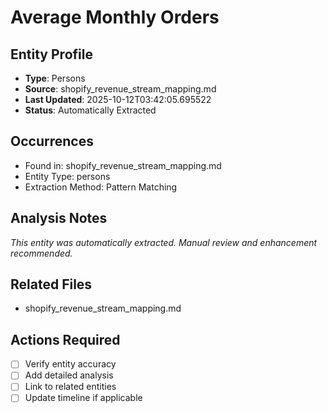 # Average Monthly Orders

## Entity Profile
- **Type**: Persons
- **Source**: shopify_revenue_stream_mapping.md
- **Last Updated**: 2025-10-12T03:42:05.695522
- **Status**: Automatically Extracted

## Occurrences
- Found in: shopify_revenue_stream_mapping.md
- Entity Type: persons
- Extraction Method: Pattern Matching

## Analysis Notes
*This entity was automatically extracted. Manual review and enhancement recommended.*

## Related Files
- shopify_revenue_stream_mapping.md

## Actions Required
- [ ] Verify entity accuracy
- [ ] Add detailed analysis
- [ ] Link to related entities
- [ ] Update timeline if applicable
